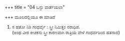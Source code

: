 +++
title = "04 ಒನ್ದು ವಾರ್ತೆಯಲಾ"

+++
ಮೂಲದಲ್ಲಿಯೂ ಈ ಮಾತಿದೆ  
1. ಸ ಹತೋ ನಿಶಿ ಗಂಧರ್ವೈ : ಸ್ತ್ರೀ ನಿಮಿತ್ತಂ ನರಾಧಿಪ.  
(ಅಂಥ ವೀರ ಕೀಚಕನು ಸ್ತ್ರೀ ಕಾರಣವಾಗಿ ರಾತ್ರಿಯ ವೇಳೆ ಗಂಧರ್ವರಿಂದ ಹತನಾದ)